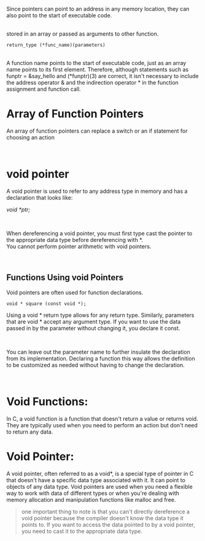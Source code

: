 


Since pointers can point to an address in any memory location, they can also point to the start of executable code. 

<br>
stored in an array or passed as arguments to other function.
<br>

```
return_type (*func_name)(parameters) 
```

<br>
A function name points to the start of executable code, just as an array name points to its first element. Therefore, although statements such as funptr = &say_hello and (*funptr)(3) are correct, it isn't necessary to include the address operator & and the indirection operator * in the function assignment and function call.

# Array of Function Pointers 
An array of function pointers can replace a switch or an if statement for choosing an action

<br>

# void pointer

A void pointer is used to refer to any address type in memory and has a declaration that looks like:

<i>void *ptr;</i>

<br>

When dereferencing a void pointer, you must first type cast the pointer to the appropriate data type before dereferencing with *.
<br>
You cannot perform pointer arithmetic with void pointers.

<br>

## Functions Using void Pointers 

Void pointers are often used for function declarations. 
```
void * square (const void *); 

```
Using a void * return type allows for any return type. Similarly, parameters that are void * accept any argument type. If you want to use the data passed in by the parameter without changing it, you declare it const.


<br>

You can leave out the parameter name to further insulate the declaration from its implementation. Declaring a function this way allows the definition to be customized as needed without having to change the declaration.

<br>

# Void Functions:
In C, a void function is a function that doesn't return a value or returns void. They are typically used when you need to perform an action but don't need to return any data. 

# Void Pointer:
A void pointer, often referred to as a void*, is a special type of pointer in C that doesn't have a specific data type associated with it. It can point to objects of any data type. Void pointers are used when you need a flexible way to work with data of different types or when you're dealing with memory allocation and manipulation functions like malloc and free.

> one important thing to note is that you can't directly dereference a void pointer because the compiler doesn't know the data type it points to. If you want to access the data pointed to by a void pointer, you need to cast it to the appropriate data type.